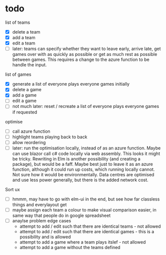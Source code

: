 # todo

list of teams
- [x] delete a team
- [x] add a team
- [x] edit a team
- [ ] later: teams can specify whether they want to leave early, arrive late, get games over with as quickly as possible or get as much rest as possible between games. This requires a change to the azure function to be handle the input.

list of games
- [x] generate a list of everyone plays everyone games initially
- [x] delete a game
- [x] add a game
- [ ] edit a game
- [ ] not much later: reset / recreate a list of everyone plays everyone games if requested

optimise
- [ ] call azure function
- [ ] highlight teams playing back to back
- [ ] allow reordering
- [ ] later: run the optimisation locally, instead of as an azure function. Maybe can use blazor call c# code locally via web assembly. This looks it might be tricky. Rewriting in Elm is another possibility (and creating a package), but would be a faff. Maybe best just to leave it as an azure function, although it could run up costs, which running locally cannot. Not sure how it would be environmentally. Data centres are optimised and use less power generally, but there is the added network cost.

Sort ux
- [ ] hmmm, may have to go with elm-ui in the end, but see how far classless things and everylayout get
- [ ] maybe assign each team a colour to make visual comparison easier, in same way that people do in google spreadsheet
- [ ] anaylse problem edge cases
  - attempt to add / edit such that there are identical teams - not allowed
  - attempt to add / edit such that there are identical games - this is a possibility and is allowed
  - attempt to add a game where a team plays itslef - not allowed
  - attempt to add a game without the teams defined
